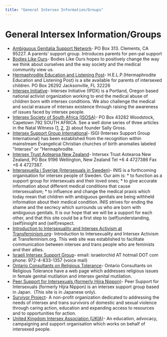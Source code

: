 ```yaml
---
title: "General Intersex Information/Groups"
---
```


# General Intersex Information/Groups

*   [Ambiguous Genitalia Support Network][1]\- PO Box 313. Clements, CA 95227. A parents' support group. Introduces parents for pen-pal support
*   [Bodies Like Ours][2]\- Bodies Like Ours hopes to positively change the way we think about ourselves and the way society and the medical community view us.
*   [Hermaphrodite Education and Listening Post][3]\- H.E.L.P.(Hermaphrodite Education and Listening Post) is a site available for parents of intersexed children. PO Box 26292 Jacksonville, FL 32226
*   [Intersex Initiative][4]\- Intersex Initiative (IPDX) is a Portland, Oregon based national activist organization working to end the medical abuse of children born with intersex conditions. We also challenge the medical and social erasure of intersex existence through raising the awareness of issues faced by intersex people.
*   [Intersex Society of South Africa (ISOSA)][5]\- PO Box 43282 Woodstock, Capetown 792 SOUTH AFRICA. See a well done series of three articles in the Natal Witness ([1][6], [2][7], [3][8]) about founder Sally Gross.
*   [Intersex Support Group International][9]\- ISGI (Intersex Support Group International) has been established from the recognition within mainstream Evangelical Christian churches of birth anomalies labeled "Intersex" or "Hermaphrodite.
*   [Intersex Trust Aotearoa New Zealand][10]\- Intersex Trust Aotearoa New Zealand, PO Box 9196 Wellington, New Zealand Tel +6 4 4727386 Fax +6 4 4727387.
*   [Intersexuella i Sverige (Intersexuals in Sweden)][11]\- INIS is a forthcoming organisation for intersex people of Sweden. Our aim is: \* to function as a support group for intersexuals and their loved ones; \* to give accurate information about different medical conditions that cause intersexualism; \* to influence and change the medical praxis which today mean that children with ambiguous genitals are being withheld information about their medical condition. INIS strives for ending the shame and the secrecy which surrounds us who are born with ambiguous genitals. It is our hope that we will be a support for each other, and that this site could be a first step to (self)understanding, (self)insight and (self)respect.
*   [Introduction to Intersexuality and Intersex Activism at Transfeminism.org][12]\- Introduction to Intersexuality and Intersex Activism at Transfeminism.org. This web site was established to facilitate communication between intersex and trans people who are feminists and their allies.
*   [Israeli Intersex Support Group][13]\- email: israelorchid AT hotmail DOT com phone: 972-4-833-1357 (voice mail)
*   [Ontario Consultants on Religious Tolerance][14]\- Ontario Consultants on Religious Tolerance have a web page which addresses religious issues in female genital mutilation and intersex genital mutilation.
*   [Peer Support for Intersexuals (formerly Hijra Nippon)][15]\- Peer Support for Intersexuals (formerly Hijra Nippon) is an intersex support group based in Japan.  (This site is in Japanese only).
*   [Survivor Project][16]\- A non-profit organization dedicated to addressing the needs of intersex and trans survivors of domestic and sexual violence through caring action, education and expanding access to resources and to opportunities for action.
*   [United Kingdom Intersex Association (UKIA)][17]\- An education, advocacy, campaigning and support organisation which works on behalf of intersexed people.


[1]: /node/531
[2]: /node/522
[3]: /node/524
[4]: /node/617
[5]: /node/532
[6]: /pdf/gross1.pdf
[7]: /pdf/gross2.pdf
[8]: /pdf/gross3.pdf
[9]: /node/525
[10]: /node/526
[11]: /node/1115
[12]: /node/523
[13]: /node/1081
[14]: /node/527
[15]: /node/528
[16]: /node/534
[17]: /node/533
